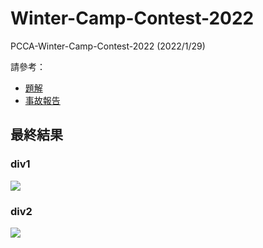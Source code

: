 # Winter-Camp-Contest-2022

PCCA-Winter-Camp-Contest-2022 (2022/1/29)

請參考：
- [題解](https://hackmd.io/@qwe854896/BkSMg4MAF)
- [事故報告](https://hackmd.io/@Lin2602/S1j22n70Y)

## 最終結果

### div1

![](https://linlee.cat/public/pcca/div1.png)

### div2

![](https://linlee.cat/public/pcca/div2.png)

